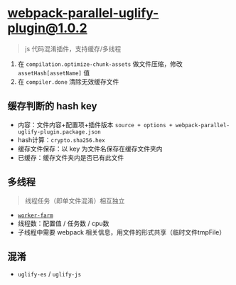 # [webpack-parallel-uglify-plugin@1.0.2](git://github.com/gdborton/webpack-parallel-uglify-plugin)
> js 代码混淆插件，支持缓存/多线程

1. 在 `compilation.optimize-chunk-assets` 做文件压缩，修改 `assetHash[assetName]` 值
2. 在 `compiler.done` 清除无效缓存文件


## 缓存判断的 hash key
- 内容：文件内容+配置项+插件版本 `source + options + webpack-parallel-uglify-plugin.package.json`
- hash计算：`crypto.sha256.hex`
- 缓存文件保存：以 key 为文件名保存在缓存文件夹内
- 已缓存：缓存文件夹内是否已有此文件


## 多线程
> 线程任务（即单文件混淆）相互独立

- [`worker-farm`](../worker-farm.html)
- 线程数：配置值 / 任务数 / cpu数
- 子线程中需要 webpack 相关信息，用文件的形式共享（临时文件tmpFile）


## 混淆
- `uglify-es` / `uglify-js`

